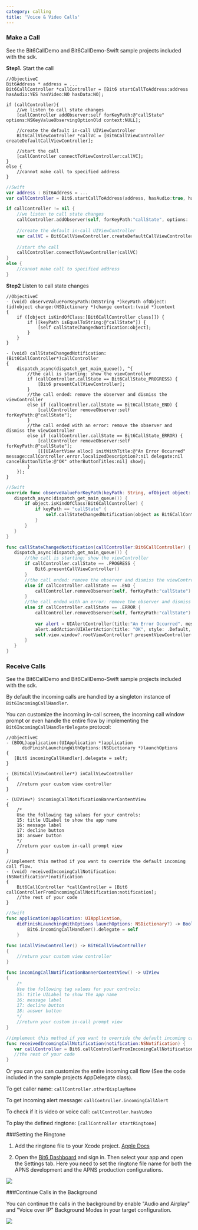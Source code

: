 ```yaml
---
category: calling
title: 'Voice & Video Calls'
---
```


### Make a Call

See the Bit6CallDemo and Bit6CallDemo-Swift sample projects included with the sdk.

__Step1.__ Start the call

```objc
//ObjectiveC
Bit6Address * address = ...
Bit6CallController *callController = [Bit6 startCallToAddress:address hasAudio:YES hasVideo:NO hasData:NO];

if (callController){
	//we listen to call state changes
	[callController addObserver:self forKeyPath:@"callState" options:NSKeyValueObservingOptionOld context:NULL];
	
	//create the default in-call UIViewController
	Bit6CallViewController *callVC = [Bit6CallViewController createDefaultCallViewController];
	
	//start the call
    [callController connectToViewController:callVC];
}
else {
    //cannot make call to specified address
}
```
```swift
//Swift
var address : Bit6Address = ...
var callController = Bit6.startCallToAddress(address, hasAudio:true, hasVideo:false, hasData:false)

if callController != nil {
	//we listen to call state changes
	callController.addObserver(self, forKeyPath:"callState", options: .Old, context:nil)
	
	//create the default in-call UIViewController
	var callVC = Bit6CallViewController.createDefaultCallViewController()
	
	//start the call
    callController.connectToViewController(callVC)
}
else {
    //cannot make call to specified address
}
```

__Step2__ Listen to call state changes

```objc
//ObjectiveC
- (void) observeValueForKeyPath:(NSString *)keyPath ofObject:(id)object change:(NSDictionary *)change context:(void *)context
{
    if ([object isKindOfClass:[Bit6CallController class]]) {
        if ([keyPath isEqualToString:@"callState"]) {
            [self callStateChangedNotification:object];
        }
    }
}

- (void) callStateChangedNotification:(Bit6CallController*)callController
{
    dispatch_async(dispatch_get_main_queue(), ^{
    	//the call is starting: show the viewController
        if (callController.callState == Bit6CallState_PROGRESS) {
            [Bit6 presentCallViewController];
        }
        //the call ended: remove the observer and dismiss the viewController
        else if (callController.callState == Bit6CallState_END) {
            [callController removeObserver:self forKeyPath:@"callState"];
        }
        //the call ended with an error: remove the observer and dismiss the viewController
        else if (callController.callState == Bit6CallState_ERROR) {
            [callController removeObserver:self forKeyPath:@"callState"];
            [[[UIAlertView alloc] initWithTitle:@"An Error Occurred" message:callController.error.localizedDescription?:nil delegate:nil cancelButtonTitle:@"OK" otherButtonTitles:nil] show];
        }
    });
}
```
```swift
//Swift
override func observeValueForKeyPath(keyPath: String, ofObject object: AnyObject, change: [NSObject: AnyObject], context: UnsafeMutablePointer<Void>) {
   dispatch_async(dispatch_get_main_queue()) {
       if object.isKindOfClass(Bit6CallController) {
           if keyPath == "callState" {
               self.callStateChangedNotification(object as Bit6CallController)
           }
       }
   }
}

func callStateChangedNotification(callController:Bit6CallController) {
   dispatch_async(dispatch_get_main_queue()) {
       //the call is starting: show the viewController
       if callController.callState == .PROGRESS {
           Bit6.presentCallViewController()
       }
       //the call ended: remove the observer and dismiss the viewController
       else if callController.callState == .END {
           callController.removeObserver(self, forKeyPath:"callState")
       }
       //the call ended with an error: remove the observer and dismiss the viewController
       else if callController.callState == .ERROR {
           callController.removeObserver(self, forKeyPath:"callState")
           
           var alert = UIAlertController(title:"An Error Occurred", message: callController.error.localizedDescription, preferredStyle: .Alert)
           alert.addAction(UIAlertAction(title: "OK", style: .Default, handler:nil))
           self.view.window?.rootViewController?.presentViewController(alert, animated: true, completion:nil)
       }
   }
}
```

### Receive Calls

See the Bit6CallDemo and Bit6CallDemo-Swift sample projects included with the sdk.

By default the incoming calls are handled by a singleton instance of `Bit6IncomingCallHandler`. 

You can customize the incoming in-call screen, the incoming call window prompt or even handle the entire flow by implementing the `Bit6IncomingCallHandlerDelegate` protocol:

```objc
//ObjectiveC
- (BOOL)application:(UIApplication *)application 
      didFinishLaunchingWithOptions:(NSDictionary *)launchOptions
{
   [Bit6 incomingCallHandler].delegate = self;
}

- (Bit6CallViewController*) inCallViewController
{
	//return your custom view controller
}

- (UIView*) incomingCallNotificationBannerContentView
{
	/*
	Use the following tag values for your controls:
	15: title UILabel to show the app name
 	16: message label
 	17: decline button
 	18: answer button
	*/
	//return your custom in-call prompt view
}

//implement this method if you want to override the default incoming call flow.
- (void) receivedIncomingCallNotification:(NSNotification*)notification
{
	Bit6CallController *callController = [Bit6 callControllerFromIncomingCallNotification:notification];
	//the rest of your code
}
```
```swift
//Swift
func application(application: UIApplication, 
	didFinishLaunchingWithOptions launchOptions: NSDictionary?) -> Bool {
		Bit6.incomingCallHandler().delegate = self
    }

func inCallViewController() -> Bit6CallViewController
{
	//return your custom view controller
}

func incomingCallNotificationBannerContentView() -> UIView
{
	/*
	Use the following tag values for your controls:
	15: title UILabel to show the app name
 	16: message label
 	17: decline button
 	18: answer button
	*/
	//return your custom in-call prompt view
}

//implement this method if you want to override the default incoming call flow.
func receivedIncomingCallNotification(notification:NSNotification) {
   var callController = Bit6.callControllerFromIncomingCallNotification(notification)
   //the rest of your code
}
```

Or you can you can customize the entire incoming call flow (See the code included in the sample projects AppDelegate class).

To get caller name: `callController.otherDisplayName`

To get incoming alert message: `callController.incomingCallAlert`

To check if it is video or voice call: `callController.hasVideo`

To play the defined ringtone: `[callController startRingtone]`

###Setting the Ringtone

1. Add the ringtone file to your Xcode project. [Apple Docs](https://developer.apple.com/library/ios/documentation/NetworkingInternet/Conceptual/RemoteNotificationsPG/Chapters/IPhoneOSClientImp.html#//apple_ref/doc/uid/TP40008194-CH103-SW6)

2. Open the [Bit6 Dashboard](https://dashboard.bit6.com) and sign in. Then select your app and open the Settings tab. Here you need to set the ringtone file name for both the APNS development and the APNS production configurations.

<img class="shot" src="images/ringtone.png"/>

###Continue Calls in the Background

You can continue the calls in the background by enable "Audio and Airplay" and "Voice over IP" Background Modes in your target configuration.

<img class="shot" src="images/background_calls.png"/>
